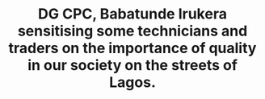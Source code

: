 ---
title: "DG CPC, Babatunde Irukera sensitising some technicians and traders on the importance of quality in our society on the streets of Lagos."
image: /uploads/lagos-rally-02.jpg
dimensions: 1012x675
---